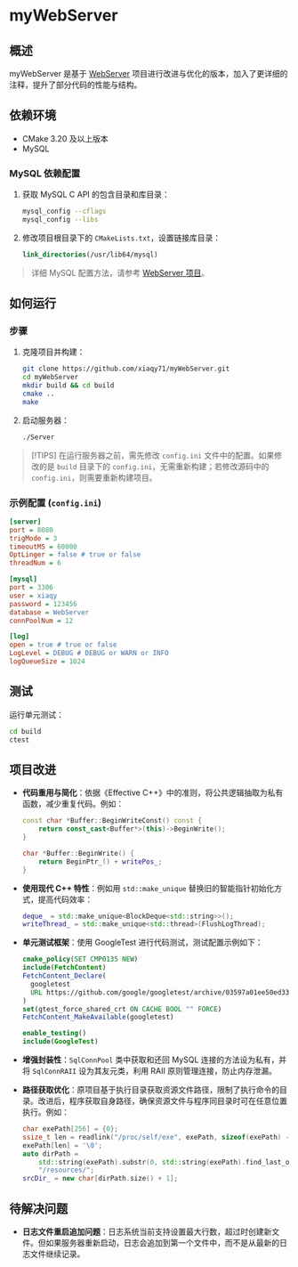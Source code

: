 
# myWebServer

## 概述

myWebServer 是基于 [WebServer](https://github.com/markparticle/WebServer) 项目进行改进与优化的版本，加入了更详细的注释，提升了部分代码的性能与结构。

## 依赖环境

- CMake 3.20 及以上版本
- MySQL

### MySQL 依赖配置

1. 获取 MySQL C API 的包含目录和库目录：
    ```bash
    mysql_config --cflags
    mysql_config --libs
    ```
2. 修改项目根目录下的 `CMakeLists.txt`，设置链接库目录：
    ```cmake
    link_directories(/usr/lib64/mysql)
    ```

> 详细 MySQL 配置方法，请参考 [WebServer 项目](https://github.com/markparticle/WebServer)。

## 如何运行

### 步骤

1. 克隆项目并构建：
    ```bash
    git clone https://github.com/xiaqy71/myWebServer.git
    cd myWebServer
    mkdir build && cd build
    cmake ..
    make
    ```

2. 启动服务器：
    ```bash
    ./Server
    ```

> [!TIPS]
> 在运行服务器之前，需先修改 `config.ini` 文件中的配置。如果修改的是 `build` 目录下的 `config.ini`，无需重新构建；若修改源码中的 `config.ini`，则需要重新构建项目。

### 示例配置 (`config.ini`)

```ini
[server]
port = 8080
trigMode = 3
timeoutMS = 60000
OptLinger = false # true or false
threadNum = 6

[mysql]
port = 3306
user = xiaqy
password = 123456
database = WebServer
connPoolNum = 12

[log]
open = true # true or false
LogLevel = DEBUG # DEBUG or WARN or INFO
logQueueSize = 1024
```

## 测试

运行单元测试：

```bash
cd build
ctest
```

## 项目改进

- **代码重用与简化**：依据《Effective C++》中的准则，将公共逻辑抽取为私有函数，减少重复代码。例如：
    ```cpp
    const char *Buffer::BeginWriteConst() const {
        return const_cast<Buffer*>(this)->BeginWrite();
    }

    char *Buffer::BeginWrite() {
        return BeginPtr_() + writePos_;
    }
    ```

- **使用现代 C++ 特性**：例如用 `std::make_unique` 替换旧的智能指针初始化方式，提高代码效率：
    ```cpp
    deque_ = std::make_unique<BlockDeque<std::string>>();
    writeThread_ = std::make_unique<std::thread>(FlushLogThread);
    ```

- **单元测试框架**：使用 GoogleTest 进行代码测试，测试配置示例如下：
    ```cmake
    cmake_policy(SET CMP0135 NEW)
    include(FetchContent)
    FetchContent_Declare(
      googletest
      URL https://github.com/google/googletest/archive/03597a01ee50ed33e9dfd640b249b4be3799d395.zip
    )
    set(gtest_force_shared_crt ON CACHE BOOL "" FORCE)
    FetchContent_MakeAvailable(googletest)

    enable_testing()
    include(GoogleTest)
    ```

- **增强封装性**：`SqlConnPool` 类中获取和还回 MySQL 连接的方法设为私有，并将 `SqlConnRAII` 设为其友元类，利用 RAII 原则管理连接，防止内存泄漏。

- **路径获取优化**：原项目基于执行目录获取资源文件路径，限制了执行命令的目录。改进后，程序获取自身路径，确保资源文件与程序同目录时可在任意位置执行。例如：
    ```cpp
    char exePath[256] = {0};
    ssize_t len = readlink("/proc/self/exe", exePath, sizeof(exePath) - 1);
    exePath[len] = '\0';
    auto dirPath =
        std::string(exePath).substr(0, std::string(exePath).find_last_of('/')) +
        "/resources/";
    srcDir_ = new char[dirPath.size() + 1];
    ```

## 待解决问题

- **日志文件重启追加问题**：日志系统当前支持设置最大行数，超过时创建新文件。但如果服务器重新启动，日志会追加到第一个文件中，而不是从最新的日志文件继续记录。
